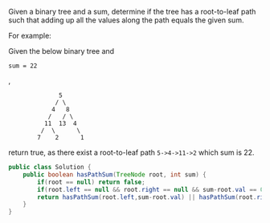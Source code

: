 Given a binary tree and a sum, determine if the tree has a root-to-leaf path such that adding up all the values along the path equals the given sum.

For example:

Given the below binary tree and 

```
sum = 22
```

,

```
              5
             / \
            4   8
           /   / \
          11  13  4
         /  \      \
        7    2      1

```

return true, as there exist a root-to-leaf path `5->4->11->2` which sum is 22.



```java
public class Solution {
    public boolean hasPathSum(TreeNode root, int sum) {
        if(root == null) return false;
        if(root.left == null && root.right == null && sum-root.val == 0) return true;
        return hasPathSum(root.left,sum-root.val) || hasPathSum(root.right, sum-root.val);
    }
}
```

